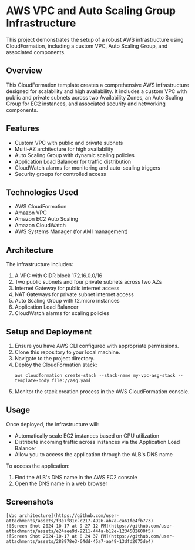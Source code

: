 # AWS VPC and Auto Scaling Group Infrastructure

This project demonstrates the setup of a robust AWS infrastructure using CloudFormation, including a custom VPC, Auto Scaling Group, and associated components.
## Overview
This CloudFormation template creates a comprehensive AWS infrastructure designed for scalability and high availability. It includes a custom VPC with public and private subnets across two Availability Zones, an Auto Scaling Group for EC2 instances, and associated security and networking components.

## Features
- Custom VPC with public and private subnets
- Multi-AZ architecture for high availability
- Auto Scaling Group with dynamic scaling policies
- Application Load Balancer for traffic distribution
- CloudWatch alarms for monitoring and auto-scaling triggers
- Security groups for controlled access

## Technologies Used
- AWS CloudFormation
- Amazon VPC
- Amazon EC2 Auto Scaling
- Amazon CloudWatch
- AWS Systems Manager (for AMI management)

## Architecture
The infrastructure includes:
1. A VPC with CIDR block 172.16.0.0/16
2. Two public subnets and four private subnets across two AZs
3. Internet Gateway for public internet access
4. NAT Gateways for private subnet internet access
5. Auto Scaling Group with t2.micro instances
6. Application Load Balancer
7. CloudWatch alarms for scaling policies

## Setup and Deployment
1. Ensure you have AWS CLI configured with appropriate permissions.
2. Clone this repository to your local machine.
3. Navigate to the project directory.
4. Deploy the CloudFormation stack:
   ```
   aws cloudformation create-stack --stack-name my-vpc-asg-stack --template-body file://asg.yaml
   ```
5. Monitor the stack creation process in the AWS CloudFormation console.

## Usage
Once deployed, the infrastructure will:
- Automatically scale EC2 instances based on CPU utilization
- Distribute incoming traffic across instances via the Application Load Balancer
- Allow you to access the application through the ALB's DNS name

To access the application:
1. Find the ALB's DNS name in the AWS EC2 console
2. Open the DNS name in a web browser
## Screenshots
```markdown!
[Vpc architecture](https://github.com/user-attachments/assets/f3e7f81c-c217-4926-ab7a-ca61fe4fb773)
![Screen Shot 2024-10-17 at 9 27 12 PM](https://github.com/user-attachments/assets/e24aee9d-9211-444a-b12e-1234582600f5)
![Screen Shot 2024-10-17 at 8 24 37 PM](https://github.com/user-attachments/assets/288978e3-64dd-45a7-aa49-13dfd2075de4)

